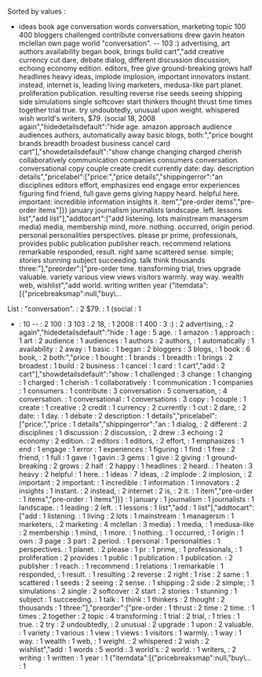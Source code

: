 Sorted by values :
- ideas book age conversation words conversation, marketing topic 100 400 bloggers challenged contribute conversations drew gavin heaton mclellan own page world "conversation". -- 103 :) advertising, art authors availability began book, brings build cart","add creative currency cut dare, debate dialog, different discussion discussion, echoing economy edition. editors, free give ground-breaking grows half headlines heavy ideas, implode implosion, important innovators instant. instead, internet is, leading living marketers, medusa-like part planet. proliferation publication. resulting reverse rise seeds seeing shipping side simulations single softcover start thinkers thought thrust time times together trial true. try undoubtedly, unusual upon weight. whispered wish world's writers, $79. (social 18, 2008 again","hidedetailsdefault":"hide age. amazon approach audience audiences authors, automatically away basic blogs, both:","price bought brands breadth broadest business cancel card cart"],"showdetailsdefault":"show change changing charged cherish collaboratively communication companies consumers conversation. conversational copy couple create credit currently date: day. description details","pricelabel":["price:","price details","shippingerror":"an disciplines editors effort, emphasizes end engage error experiences figuring find friend, full gave gems giving happy heard. helpful here. important: incredible information insights it. item","pre-order items","pre-order items"]}} january journalism journalists landscape. left. lessons list","add list"],"addtocart":["add listening. lots mainstream managersm media) media, membership mind, more. nothing. occurred, origin period. personal personalities perspectives. please pr prime, professionals, provides public publication publisher reach. recommend relations remarkable responded, result. right same scattered sense. simple; stories stunning subject succeeding. talk think thousands three:"],"preorder":["pre-order time. transforming trial, tries upgrade valuable. variety various view views visitors warmly. way way. wealth web, wishlist","add world. writing written year {"itemdata":[{"pricebreaksmap":null,"buy\\... 

List :
"conversation". : 2
$79. : 1
(social : 1
- : 10
-- : 2
100 : 3
103 : 2
18, : 1
2008 : 1
400 : 3
:) : 2
advertising, : 2
again","hidedetailsdefault":"hide : 1
age : 5
age. : 1
amazon : 1
approach : 1
art : 2
audience : 1
audiences : 1
authors : 2
authors, : 1
automatically : 1
availability : 2
away : 1
basic : 1
began : 2
bloggers : 3
blogs, : 1
book : 6
book, : 2
both:","price : 1
bought : 1
brands : 1
breadth : 1
brings : 2
broadest : 1
build : 2
business : 1
cancel : 1
card : 1
cart","add : 2
cart"],"showdetailsdefault":"show : 1
challenged : 3
change : 1
changing : 1
charged : 1
cherish : 1
collaboratively : 1
communication : 1
companies : 1
consumers : 1
contribute : 3
conversation : 5
conversation, : 4
conversation. : 1
conversational : 1
conversations : 3
copy : 1
couple : 1
create : 1
creative : 2
credit : 1
currency : 2
currently : 1
cut : 2
dare, : 2
date: : 1
day. : 1
debate : 2
description : 1
details","pricelabel":["price:","price : 1
details","shippingerror":"an : 1
dialog, : 2
different : 2
disciplines : 1
discussion : 2
discussion, : 2
drew : 3
echoing : 2
economy : 2
edition. : 2
editors : 1
editors, : 2
effort, : 1
emphasizes : 1
end : 1
engage : 1
error : 1
experiences : 1
figuring : 1
find : 1
free : 2
friend, : 1
full : 1
gave : 1
gavin : 3
gems : 1
give : 2
giving : 1
ground-breaking : 2
grows : 2
half : 2
happy : 1
headlines : 2
heard. : 1
heaton : 3
heavy : 2
helpful : 1
here. : 1
ideas : 7
ideas, : 2
implode : 2
implosion, : 2
important : 2
important: : 1
incredible : 1
information : 1
innovators : 2
insights : 1
instant. : 2
instead, : 2
internet : 2
is, : 2
it. : 1
item","pre-order : 1
items","pre-order : 1
items"]}} : 1
january : 1
journalism : 1
journalists : 1
landscape. : 1
leading : 2
left. : 1
lessons : 1
list","add : 1
list"],"addtocart":["add : 1
listening. : 1
living : 2
lots : 1
mainstream : 1
managersm : 1
marketers, : 2
marketing : 4
mclellan : 3
media) : 1
media, : 1
medusa-like : 2
membership : 1
mind, : 1
more. : 1
nothing. : 1
occurred, : 1
origin : 1
own : 3
page : 3
part : 2
period. : 1
personal : 1
personalities : 1
perspectives. : 1
planet. : 2
please : 1
pr : 1
prime, : 1
professionals, : 1
proliferation : 2
provides : 1
public : 1
publication : 1
publication. : 2
publisher : 1
reach. : 1
recommend : 1
relations : 1
remarkable : 1
responded, : 1
result. : 1
resulting : 2
reverse : 2
right : 1
rise : 2
same : 1
scattered : 1
seeds : 2
seeing : 2
sense. : 1
shipping : 2
side : 2
simple; : 1
simulations : 2
single : 2
softcover : 2
start : 2
stories : 1
stunning : 1
subject : 1
succeeding. : 1
talk : 1
think : 1
thinkers : 2
thought : 2
thousands : 1
three:"],"preorder":["pre-order : 1
thrust : 2
time : 2
time. : 1
times : 2
together : 2
topic : 4
transforming : 1
trial : 2
trial, : 1
tries : 1
true. : 2
try : 2
undoubtedly, : 2
unusual : 2
upgrade : 1
upon : 2
valuable. : 1
variety : 1
various : 1
view : 1
views : 1
visitors : 1
warmly. : 1
way : 1
way. : 1
wealth : 1
web, : 1
weight. : 2
whispered : 2
wish : 2
wishlist","add : 1
words : 5
world : 3
world's : 2
world. : 1
writers, : 2
writing : 1
written : 1
year : 1
{"itemdata":[{"pricebreaksmap":null,"buy\\... : 1
